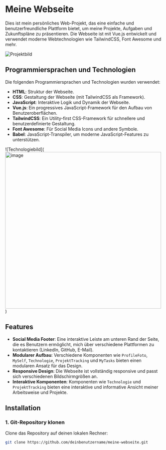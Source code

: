 # Meine Webseite

Dies ist mein persönliches Web-Projekt, das eine einfache und benutzerfreundliche Plattform bietet, um meine Projekte, Aufgaben und Zukunftspläne zu präsentieren. Die Webseite ist mit Vue.js entwickelt und verwendet moderne Webtechnologien wie TailwindCSS, Font Awesome und mehr.

![Projektbild](https://via.placeholder.com/500x300)  

## Programmiersprachen und Technologien

Die folgenden Programmiersprachen und Technologien wurden verwendet:

- **HTML**: Struktur der Webseite.
- **CSS**: Gestaltung der Webseite (mit TailwindCSS als Framework).
- **JavaScript**: Interaktive Logik und Dynamik der Webseite.
- **Vue.js**: Ein progressives JavaScript-Framework für den Aufbau von Benutzeroberflächen.
- **TailwindCSS**: Ein Utility-first CSS-Framework für schnellere und benutzerdefinierte Gestaltung.
- **Font Awesome**: Für Social Media Icons und andere Symbole.
- **Babel**: JavaScript-Transpiler, um moderne JavaScript-Features zu unterstützen.

![Technologiebild]([<img width="500" alt="image" src="https://github.com/user-attachments/assets/01762c56-5e86-457b-8700-d5f77c92954a">](https://teams.microsoft.com/l/message/48:notes/1732878291598?context=%7B%22contextType%22%3A%22chat%22%7D))  

## Features

- **Social Media Footer**: Eine interaktive Leiste am unteren Rand der Seite, die es Benutzern ermöglicht, mich über verschiedene Plattformen zu kontaktieren (LinkedIn, GitHub, E-Mail).
- **Modularer Aufbau**: Verschiedene Komponenten wie `ProfileFoto`, `MySelf`, `Technologie`, `ProjektTracking` und `MyTasks` bieten einen modularen Ansatz für das Design.
- **Responsive Design**: Die Webseite ist vollständig responsive und passt sich verschiedenen Bildschirmgrößen an.
- **Interaktive Komponenten**: Komponenten wie `Technologie` und `ProjektTracking` bieten eine interaktive und informative Ansicht meiner Arbeitsweise und Projekte.

## Installation

### 1. Git-Repository klonen

Clone das Repository auf deinen lokalen Rechner:

```bash
git clone https://github.com/deinbenutzername/meine-webseite.git
